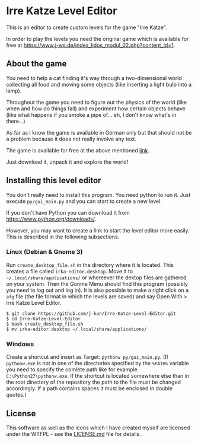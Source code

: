 # Irre Katze Level Editor

This is an editor to create custom levels for the game "Irre Katze".

In order to play the levels you need the original game which is available for free at https://www.j-ws.de/index_lidos_modul_02.php?content_id=1.


## About the game

You need to help a cat finding it's way through a two-dimensional world collecting all food and moving some objects (like inserting a light bulb into a lamp).

Throughout the game you need to figure out the physics of the world (like when and how do things fall) and experiment how certain objects behave (like what happens if you smoke a pipe of... eh, I don't know what's in there...)

As far as I know the game is available in German only but that should not be a problem because it does not really involve any text.

The game is available for free at the above mentioned [link](https://www.j-ws.de/index_lidos_modul_02.php?content_id=1).

Just download it, unpack it and explore the world!


## Installing this level editor

You don't really need to install this program.
You need python to run it.
Just execute `py/gui_main.py` and you can start to create a new level.

If you don't have Python you can download it from https://www.python.org/downloads/.

However, you may want to create a link to start the level editor more easily. This is described in the following subsections.

### Linux (Debian & Gnome 3)

Run `create_desktop_file.sh` in the directory where it is located.
This creates a file called `irka-editor.desktop`. 
Move it to `~/.local/share/applications/` or whereever the dektop files are gathered on your system.
Then the Gonme Menu should find this program (possibly you need to log out and log in).
It is also possible to make a right click on a `afg` file (the file format in which the levels are saved) and say Open With > Irre Katze Level Editor.

```
$ git clone https://github.com/j-kun/Irre-Katze-Level-Editor.git
$ cd Irre-Katze-Level-Editor
$ bash create_desktop_file.sh
$ mv irka-editor.desktop ~/.local/share/applications/
```

### Windows

Create a shortcut and insert as Target: `pythonw py/gui_main.py`.
(If `pythonw.exe` is not in one of the directories specified by the `%PATH%` variable you need to specify the comlete path like for example `C:\Python27\pythonw.exe`. If the shortcut is located somewhere else than in the root directory of the repository the path to the file must be changed accordingly. If a path contains spaces it must be enclosed in double quotes.)


## License

This software as well as the icons which I have created myself are licensed under the WTFPL - see the [LICENSE.md](LICENSE.md) file for details.

